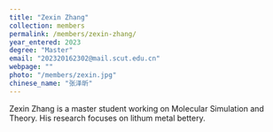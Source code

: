 ```yaml
---
title: "Zexin Zhang"
collection: members
permalink: /members/zexin-zhang/
year_entered: 2023
degree: "Master"
email: "202320162302@mail.scut.edu.cn"
webpage: ""
photo: "/members/zexin.jpg"
chinese_name: "张泽昕"
---
```

Zexin Zhang is a master student working on Molecular Simulation and Theory. His research focuses on lithum metal bettery.
